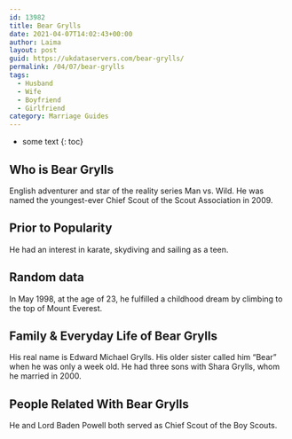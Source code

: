 ```yaml
---
id: 13982
title: Bear Grylls
date: 2021-04-07T14:02:43+00:00
author: Laima
layout: post
guid: https://ukdataservers.com/bear-grylls/
permalink: /04/07/bear-grylls
tags:
  - Husband
  - Wife
  - Boyfriend
  - Girlfriend
category: Marriage Guides
---
```


* some text
{: toc}


## Who is Bear Grylls
                  
                  
                  
English adventurer and star of the reality series Man vs. Wild. He was named the youngest-ever Chief Scout of the Scout Association in 2009.
                  
              
            
              
            
                
                
                
## Prior to Popularity
                  
                  
                  
He had an interest in karate, skydiving and sailing as a teen.
                  
              
            
              
            
                
                
                
## Random data
                  
                  
                  
In May 1998, at the age of 23, he fulfilled a childhood dream by climbing to the top of Mount Everest.
                  
              
            
              
            
                
                
                
## Family & Everyday Life of Bear Grylls
                  
                  
                  
His real name is Edward Michael Grylls. His older sister called him &#8220;Bear&#8221; when he was only a week old. He had three sons with Shara Grylls, whom he married in 2000.
                  
              
            
              
            
                
                
                
## People Related With Bear Grylls
                  
                  
                  
He and Lord Baden Powell both served as Chief Scout of the Boy Scouts.
                  
              
            
              
            
                
              
            
              
              
            
            
              
            
          
          
          